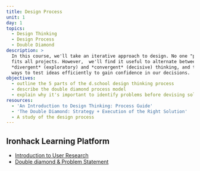 ```yaml
---
title: Design Process
unit: 1
day: 1
topics:
  - Design Thinking
  - Design Process
  - Double Diamond
description: >
  In this course, we'll take an iterative approach to design. No one "process"
  fits all projects. However,  we'll find it useful to alternate between
  *divergent* (exploratory) and *convergent* (decisive) thinking, and to find
  ways to test ideas efficiently to gain confidence in our decisions.
objectives:
  - outline the 5 parts of the d.school design thinking process
  - describe the double diamond process model
  - explain why it's important to identify problems before devising solutions
resources:
  - 'An Introduction to Design Thinking: Process Guide'
  - 'The Double Diamond: Strategy + Execution of the Right Solution'
  - A study of the design process
---
```

## Ironhack Learning Platform

* [Introduction to User Research](http://learn.ironhack.com/#/learning_unit/7010)
* [Double diamond & Problem Statement](http://learn.ironhack.com/#/learning_unit/7025)
